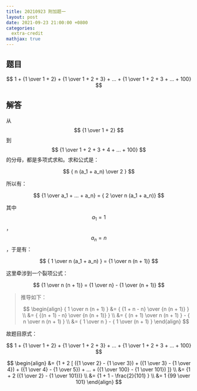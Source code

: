 ```yaml
---
title: 20210923 附加题一
layout: post
date: 2021-09-23 21:00:00 +0800
categories:
  extra-credit
mathjax: true
---
```


## 题目

$$ 1 + {1 \over 1 + 2} + {1 \over 1 + 2 + 3} + ... + {1 \over 1 + 2 + 3 + ... + 100} $$

## 解答



从 $$ {1 \over 1 + 2} $$ 到 $$ {1 \over 1 + 2 + 3 + 4 + ... + 100} $$ 的分母，都是多项式求和。求和公式是：

$$ { n (a_1 + a_n) \over 2 } $$ 

所以有：

$$ {1 \over a_1 + ... + a_n} = { 2 \over n (a_1 + a_n)} $$

其中 $$ a_1 = 1 $$，$$ a_n = n $$，于是有：

$$ { 1 \over n (a_1 + a_n) } = {1 \over n (n + 1)} $$

这里牵涉到一个裂项公式：

$$ {1 \over n (n + 1)} =  {1 \over n} - {1 \over (n + 1)} $$

> 推导如下：
> 
> $$
> \begin{align}
> { 1 \over n (n + 1) } 
> &= { {1 + n - n} \over {n (n + 1)} } \\
> &= { {(n + 1) - n} \over {n (n + 1)} } \\
> &= { (n + 1) \over n (n + 1) } - { n \over n (n + 1) } \\
> &= { 1 \over n } - { 1 \over (n + 1) } 
> \end{align}
> $$

故题目原式：

$$ 1 + {1 \over 1 + 2} + {1 \over 1 + 2 + 3} + ... + {1 \over 1 + 2 + 3 + ... + 100} $$

$$
\begin{align}
&= {1 + 2 [ ({1 \over 2} - {1 \over 3}) + ({1 \over 3} - {1 \over 4}) + ({1 \over 4} - {1 \over 5}) + ... + ({1 \over 100} - {1 \over 101}) ]} \\ 
&= {1 + 2 ({1 \over 2} - {1 \over 101})} \\
&= {1 + 1 - \frac{2}{101} } \\
&= 1 {99 \over 101} 
\end{align}
$$

